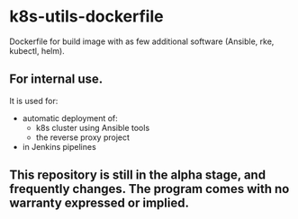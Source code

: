 # k8s-utils-dockerfile

Dockerfile for build image with as few additional software (Ansible, rke, kubectl, helm).

## For internal use.

It is used for:
- automatic deployment of:
    - k8s cluster using Ansible tools
    - the reverse proxy project
- in Jenkins pipelines

## This repository is still in the alpha stage, and frequently changes. The program comes with no warranty expressed or implied.
